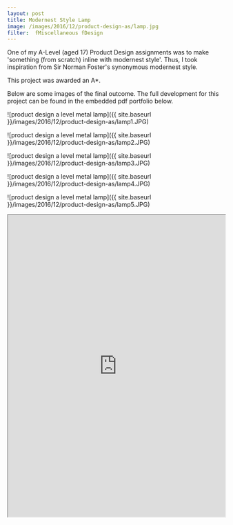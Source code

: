 ```yaml
---
layout: post
title: Modernest Style Lamp
image: /images/2016/12/product-design-as/lamp.jpg
filter:  fMiscellaneous fDesign
---
```

One of my A-Level (aged 17) Product Design assignments was to make 'something (from scratch) inline with modernest style'. Thus, I took inspiration from Sir Norman Foster's synonymous modernest style.

This project was awarded an A*.

Below are some images of the final outcome. The full development for this project can be found in the embedded pdf portfolio below.

![product design a level metal lamp]({{ site.baseurl }}/images/2016/12/product-design-as/lamp1.JPG)

![product design a level metal lamp]({{ site.baseurl }}/images/2016/12/product-design-as/lamp2.JPG)

![product design a level metal lamp]({{ site.baseurl }}/images/2016/12/product-design-as/lamp3.JPG)

![product design a level metal lamp]({{ site.baseurl }}/images/2016/12/product-design-as/lamp4.JPG)

![product design a level metal lamp]({{ site.baseurl }}/images/2016/12/product-design-as/lamp5.JPG)

<iframe src="https://docs.google.com/viewer?srcid=1Tqgnk-JisbBro5NhxlwJm4l7vBBSkUjy&pid=explorer&efh=false&a=v&chrome=false&embedded=true" width="100%" height="700"></iframe>
